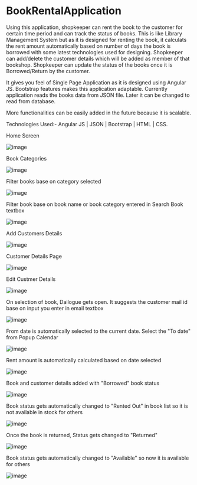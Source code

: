 # BookRentalApplication
Using this application, shopkeeper can rent the book to the customer for certain time period and can track the status of books. This is like Library Management System but as it is designed for renting the book, it calculats the rent amount automatically based on number of days the book is borrowed with some latest technologies used for designing. Shopkeeper can add/delete the customer details which will be added as member of that bookshop. Shopkeeper can update the status of the books once it is Borrowed/Return by the customer. 

It gives you feel of Single Page Application as it is designed using Angular JS. Bootstrap features makes this application adaptable. Currently application reads the books data from JSON file. Later it can be changed to read from database.

More functionalities can be easily added in the future because it is scalable.

Technologies Used:- Angular JS | JSON | Bootstrap | HTML | CSS.

Home Screen

![image](https://cloud.githubusercontent.com/assets/24415564/24039366/30afbcce-0b05-11e7-90e5-f43f314952d9.png)

Book Categories

![image](https://cloud.githubusercontent.com/assets/24415564/24039766/aad3551e-0b06-11e7-8945-336d349563a3.png)

Filter books base on category selected

![image](https://cloud.githubusercontent.com/assets/24415564/24081593/1bb67322-0cb7-11e7-85d4-ef64b6f897cd.png)

Filter book base on book name or book category entered in Search Book textbox

![image](https://cloud.githubusercontent.com/assets/24415564/24082041/88932fc8-0cbf-11e7-9419-0ef2615d5df9.png)

Add Customers Details

![image](https://cloud.githubusercontent.com/assets/24415564/24082042/92e6078e-0cbf-11e7-92a6-c66e7614008a.png)

Customer Details Page

![image](https://cloud.githubusercontent.com/assets/24415564/24082070/fc8b6008-0cbf-11e7-8acf-f2ca0319e412.png)

Edit Custmer Details

![image](https://cloud.githubusercontent.com/assets/24415564/24082066/e97824ec-0cbf-11e7-8520-1c18cde35d53.png)

On selection of book, Dailogue gets open. It suggests the customer mail id base on input you enter in email textbox

![image](https://cloud.githubusercontent.com/assets/24415564/24082079/14a45f8c-0cc0-11e7-99f7-ef46b71c5e27.png)

From date is automatically selected to the current date. Select the "To date" from Popup Calendar

![image](https://cloud.githubusercontent.com/assets/24415564/24082082/1b6fcb30-0cc0-11e7-80ef-d05761668c42.png)

Rent amount is automatically calculated based on date selected

![image](https://cloud.githubusercontent.com/assets/24415564/24082085/24131a1c-0cc0-11e7-8355-865516513a20.png)

Book and customer details added with "Borrowed" book status

![image](https://cloud.githubusercontent.com/assets/24415564/24082088/2d7ae562-0cc0-11e7-9a8c-13a3d066e5d6.png)

Book status gets automatically changed to "Rented Out" in book list so it is not available in stock for others

![image](https://cloud.githubusercontent.com/assets/24415564/24082090/3ccebe80-0cc0-11e7-9360-c1fb89f0f85e.png)

Once the book is returned, Status gets changed to "Returned" 

![image](https://cloud.githubusercontent.com/assets/24415564/24082092/46225032-0cc0-11e7-8463-193d59597386.png)

Book status gets automatically changed to "Available" so now it is available for others

![image](https://cloud.githubusercontent.com/assets/24415564/24082094/4f750fc6-0cc0-11e7-82d1-8c2acc63e863.png)

